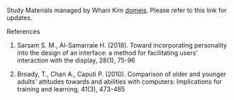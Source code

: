 Study Materials managed by Whani Kim [domeis](https://github.com/Domeis/Summer-Study). Please refer to this link for updates.

References

1. Sarsam S. M., Al-Samarraie H. (2018). Toward incorporating personality into the design of an interface: a method for facilitating users’ interaction with the display, 28(1), 75-96

2. Broady, T., Chan A., Caputi P. (2010). Comparison of older and younger adults' attitudes towards and abilities with computers: Implications for training and learning, 41(3), 473-485

